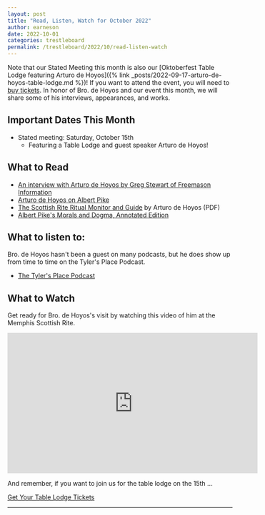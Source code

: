```yaml
---
layout: post
title: "Read, Listen, Watch for October 2022"
author: earneson
date: 2022-10-01
categories: trestleboard
permalink: /trestleboard/2022/10/read-listen-watch
---
```


Note that our Stated Meeting this month is also our [Oktoberfest Table Lodge featuring Arturo de Hoyos]({% link _posts/2022-09-17-arturo-de-hoyos-table-lodge.md %})! 
If you want to attend the event, you will need to [buy tickets](https://scottish-rite-inc.square.site/product/Oktoberfest_Table_Lodge/35).
In honor of Bro. de Hoyos and our event this month, we will share some of his interviews, appearances, and works.
<!--more-->

## Important Dates This Month

-   Stated meeting: Saturday, October 15th
    - Featuring a Table Lodge and guest speaker Arturo de Hoyos!

## What to Read

- [An interview with Arturo de Hoyos by Greg Stewart of Freemason
  Information](https://freemasoninformation.com/sojourners/interview-with-arturo-dehoyos/)
- [Arturo de Hoyos on Albert Pike](https://freemasonsfordummies.blogspot.com/2020/06/de-hoyos-on-pike-fruits-of-his-labors.html)
- [The Scottish Rite Ritual Monitor and Guide](https://www.scottishritestore.org/media/wysiwyg/Documents/Monitor_and_Guide_3rd_Edition.pdf)
  by Arturo de Hoyos (PDF)
- [Albert Pike's Morals and Dogma, Annotated Edition](https://www.scottishritestore.org/albert-pikes-morals-and-dogma-annotated-edition.html.html)

## What to listen to:

Bro. de Hoyos hasn't been a guest on many podcasts, but he does show up from time to time on the Tyler's Place Podcast.

- [The Tyler's Place Podcast](https://www.spreaker.com/user/tylersplace/august-2020-tpp-mixdown-2)

## What to Watch

Get ready for Bro. de Hoyos's visit by watching this video of him at the Memphis Scottish Rite.

<iframe width="560" height="315" src="https://www.youtube.com/embed/h0XFdaTkdGs" title="YouTube video player" frameborder="0" allow="accelerometer; autoplay; clipboard-write; encrypted-media; gyroscope; picture-in-picture" allowfullscreen></iframe>

And remember, if you want to join us for the table lodge on the 15th ...

<div class="text-center">
    <a class="btn btn--large" href="https://scottish-rite-inc.square.site/product/Oktoberfest_Table_Lodge/35">Get Your Table Lodge Tickets</a>
</div>

___
